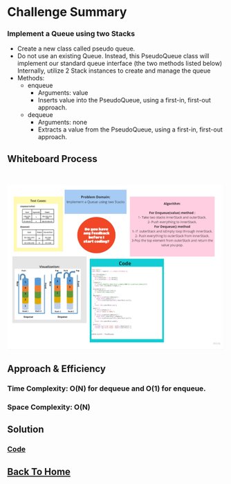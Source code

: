 # Challenge Summary
<!-- Description of the challenge -->

### Implement a Queue using two Stacks
- Create a new class called pseudo queue.
- Do not use an existing Queue.
Instead, this PseudoQueue class will implement our standard queue interface (the two methods listed below)
Internally, utilize 2 Stack instances to create and manage the queue
- Methods:
  - enqueue
    - Arguments: value
    - Inserts value into the PseudoQueue, using a first-in, first-out approach.
  - dequeue
    - Arguments: none
    - Extracts a value from the PseudoQueue, using a first-in, first-out approach.

## Whiteboard Process
<!-- Embedded whiteboard image -->

<br>

![](./stack-queue-pseudo.jpg)

## Approach & Efficiency
<!-- What approach did you take? Why? What is the Big O space/time for this approach? -->

### Time Complexity: O(N) for dequeue and O(1) for enqueue.

### Space Complexity: O(N)

## Solution
<!-- Show how to run your code, and examples of it in action -->
### [**Code**](./queue/lib/PseudoQueue.js)

## [Back To Home](../../../README.md)
